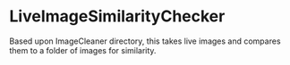 # LiveImageSimilarityChecker
Based upon ImageCleaner directory, this takes live images and compares them to a folder of images for similarity.
